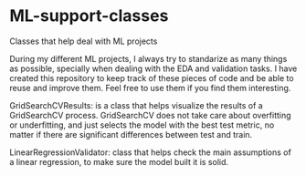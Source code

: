 # ML-support-classes
Classes that help deal with ML projects

During my different ML projects, I always try to standarize as many things as possible, specially when dealing with the EDA and validation tasks. I have created this repository to keep track of these pieces of code and be able to reuse and improve them. Feel free to use them if you find them interesting.

GridSearchCVResults: is a class that helps visualize the results of a GridSearchCV process. GridSearchCV does not take care about overfitting or underfitting, and just selects the model with the best test metric, no matter if there are significant differences between test and train.

LinearRegressionValidator: class that helps check the main assumptions of a linear regression, to make sure the model built it is solid.
